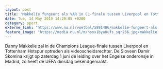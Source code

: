 ```yaml
---
layout: post
title: "Makkelie fungeert als VAR in CL-finale tussen Liverpool en Tottenham"
date: Tue, 14 May 2019 14:29:05 +0200
category: sport
externe_link: "https://www.nu.nl/voetbal/5891406/makkelie-fungeert-als-var-in-cl-finale-tussen-liverpool-en-tottenham.html"
feature_image: "https://media.nu.nl/m/hsxx1bya0ufs_sqr256.jpg/makkelie-fungeert-als-var-in-cl-finale-tussen-liverpool-en-tottenham.jpg"
---
```


Danny Makkelie zal in de Champions League-finale tussen Liverpool en Tottenham Hotspur optreden als videoscheidsrechter. De Sloveen Damir Skomina krijgt op zaterdag 1 juni de leiding over het Engelse onderonsje in Madrid, zo heeft de UEFA dinsdag bekendgemaakt.
